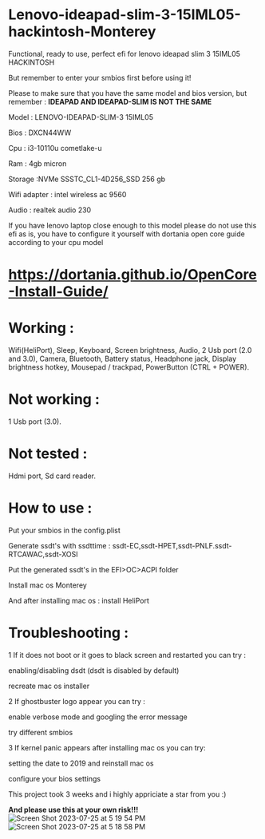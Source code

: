 # Lenovo-ideapad-slim-3-15IML05-hackintosh-Monterey
Functional, ready to use, perfect efi for lenovo ideapad slim 3 15IML05 HACKINTOSH

But remember to enter your smbios first before using it!

Please to make sure that you have the same model and bios version, but remember : **IDEAPAD AND IDEAPAD-SLIM IS NOT THE SAME**

Model            : LENOVO-IDEAPAD-SLIM-3 15IML05 

Bios             : DXCN44WW 

Cpu              : i3-10110u cometlake-u

Ram              : 4gb micron

Storage          :NVMe SSSTC_CL1-4D256_SSD 256 gb

Wifi adapter     : intel wireless ac 9560

Audio            : realtek audio 230

If you have lenovo laptop close enough to this model please do not use this efi as is, you have to configure it yourself with dortania open core guide according to your cpu model


# https://dortania.github.io/OpenCore-Install-Guide/


# Working :
Wifi(HeliPort),
Sleep,
Keyboard,
Screen brightness,
Audio,
2 Usb port (2.0 and 3.0),
Camera,
Bluetooth,
Battery status,
Headphone jack,
Display brightness hotkey,
Mousepad / trackpad,
PowerButton (CTRL + POWER).

# Not working :
1 Usb port (3.0).

# Not tested :
Hdmi port,
Sd card reader.


# How to use :

Put your smbios in the config.plist

Generate ssdt's with ssdttime : ssdt-EC,ssdt-HPET,ssdt-PNLF.ssdt-RTCAWAC,ssdt-XOSI

Put the generated ssdt's in the EFI>OC>ACPI folder

Install mac os Monterey

And after installing mac os : install HeliPort

# Troubleshooting :

1 If it does not boot or it goes to black screen and restarted you can try :

enabling/disabling dsdt (dsdt is disabled by default)

recreate mac os installer


2 If ghostbuster logo appear you can try :

enable verbose mode and googling the error message

try different smbios


3 If kernel panic appears after installing mac os you can try:

setting the date to 2019 and reinstall mac os

configure your bios settings

This project took 3 weeks and i highly appriciate a star from you :)

**And please use this at your own risk!!!**
![Screen Shot 2023-07-25 at 5 19 54 PM](https://github.com/Reyhankeselek/Ideapad-slim-3-15IML05-hackintosh-monterey/assets/87765920/a2e62f49-8715-4570-a391-e7f8ea1b60cf)
![Screen Shot 2023-07-25 at 5 18 58 PM](https://github.com/Reyhankeselek/Ideapad-slim-3-15IML05-hackintosh-monterey/assets/87765920/364f00c3-f5b7-4e20-b3e1-9120364426ff)
